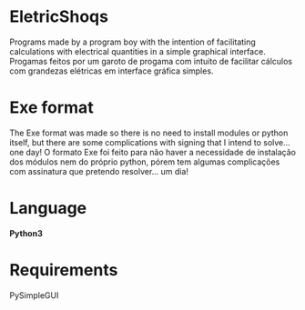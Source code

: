 # EletricShoqs

Programs made by a program boy with the intention of facilitating calculations with electrical quantities in a simple graphical interface.
Progamas feitos por um garoto de progama com intuito de facilitar cálculos com grandezas elétricas em interface gráfica simples.

# Exe format

The Exe format was made so there is no need to install modules or python itself, but there are some complications with signing that I intend to solve... one day!
O formato Exe foi feito para não haver a necessidade de instalação dos módulos nem do próprio python, pórem tem algumas complicações com assinatura que pretendo resolver... um dia!

# Language

**Python3**

# Requirements

PySimpleGUI
